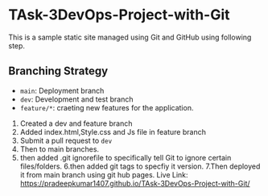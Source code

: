 # TAsk-3DevOps-Project-with-Git

This is a sample static site managed using Git and GitHub using following step.

## Branching Strategy
- `main`: Deployment branch
- `dev`: Development and test branch
- `feature/*`: craeting new features for the application.

1. Created a dev and feature branch
2. Added index.html,Style.css and Js file in feature branch
3. Submit a pull request to `dev`
4. Then to main branches.
5. then added .git ignorefile to specifically tell Git to ignore certain files/folders.
6.then added git tags to specfiy it version.
7.Then deployed it from main branch using git hub pages.
Live Link: https://pradeepkumar1407.github.io/TAsk-3DevOps-Project-with-Git/